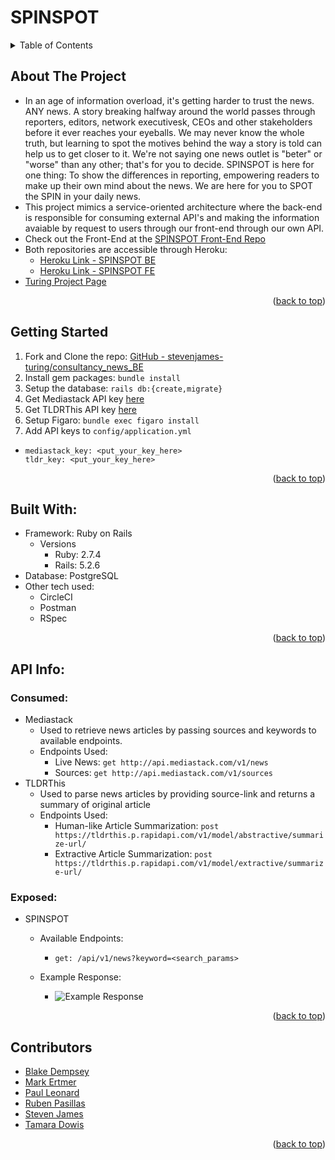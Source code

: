 <div id="top"></div>

# SPINSPOT

<!-- TABLE OF CONTENTS -->
<details>
  <summary>Table of Contents</summary>
  <ol>
    <li><a href="#about-the-project">About The Project</a></li>
    <li><a href="#getting-started">Getting Started</a></li>
    <li><a href="#built-with">Built With</a></li>
    <li>
      <a href="#api-info">API Info</a>
      <ul>
        <li><a href="#consumed">Consumed</a></li>
        <li><a href="#exposed">Exposed</a></li>
      </ul>
    </li>
    <li><a href="Contributors">Contributors</a></li>
  </ol>
</details>

## About The Project

- In an age of information overload, it's getting harder to trust the news. ANY news. A story breaking halfway around the world passes through reporters, editors, network executivesk, CEOs and other stakeholders before it ever reaches your eyeballs. We may never know the whole truth, but learning to spot the motives behind the way a story is told can help us to get closer to it. We're not saying one news outlet is "beter" or "worse" than any other; that's for you to decide. SPINSPOT is here for one thing: To show the differences in reporting, empowering readers to make up their own mind about the news. We are here for you to SPOT the SPIN in your daily news. 
- This project mimics a service-oriented architecture where the back-end is responsible for consuming external API's and making the information avaiable by request to users through our front-end through our own API. 
- Check out the Front-End at the [SPINSPOT Front-End Repo](https://github.com/markertmer/news_app_fe)
- Both repositories are accessible through Heroku: 
  - [Heroku Link - SPINSPOT BE](https://news-app-be.herokuapp.com/)
  - [Heroku Link - SPINSPOT FE](https://news-app-fe.herokuapp.com/)
- [Turing Project Page](https://backend.turing.edu/module3/projects/consultancy/)
<p align="right">(<a href="#top">back to top</a>)</p>

## Getting Started

1. Fork and Clone the repo: [GitHub - stevenjames-turing/consultancy_news_BE](https://github.com/stevenjames-turing/consultancy_news_BE)
2. Install gem packages: `bundle install`
3. Setup the database: `rails db:{create,migrate}`
4. Get Mediastack API key [here](https://mediastack.com/)
5. Get TLDRThis API key [here](https://rapidapi.com/tldrthishq-tldrthishq-default/api/tldrthis/)
6. Setup Figaro: `bundle exec figaro install`
7. Add API keys to `config/application.yml`
 - 
    ```
    mediastack_key: <put_your_key_here>
    tldr_key: <put_your_key_here>
    ```
<p align="right">(<a href="#top">back to top</a>)</p>

## Built With:

- Framework: Ruby on Rails
  - Versions
    - Ruby: 2.7.4
    - Rails: 5.2.6
- Database: PostgreSQL
- Other tech used: 
  - CircleCI
  - Postman
  - RSpec 
<p align="right">(<a href="#top">back to top</a>)</p>

## API Info:

  ### Consumed:
  - Mediastack
    - Used to retrieve news articles by passing sources and keywords to available endpoints.
    - Endpoints Used:
      - Live News: `get http://api.mediastack.com/v1/news`
      - Sources: `get http://api.mediastack.com/v1/sources`
  - TLDRThis 
    - Used to parse news articles by providing source-link and returns a summary of original article
    - Endpoints Used: 
      - Human-like Article Summarization: `post https://tldrthis.p.rapidapi.com/v1/model/abstractive/summarize-url/`
      - Extractive Article Summarization: `post https://tldrthis.p.rapidapi.com/v1/model/extractive/summarize-url/`

  ### Exposed:
  - SPINSPOT
    - Available Endpoints: 
      - `get: /api/v1/news?keyword=<search_params>`
    - Example Response:

      - <img src="https://user-images.githubusercontent.com/91357724/164321651-108608a6-ecd4-4173-9c86-5912f10fcd6e.png" alt="Example Response">

<p align="right">(<a href="#top">back to top</a>)</p>

## Contributors

- [Blake Dempsey](https://github.com/bdempsey864)<br>
- [Mark Ertmer](https://github.com/markertmer)<br>
- [Paul Leonard](https://github.com/pleonar1)<br>
- [Ruben Pasillas](https://github.com/hobbiathan)<br>
- [Steven James](https://github.com/stevenjames-turing)<br>
- [Tamara Dowis](https://github.com/wanderlust-create)<br>
<p align="right">(<a href="#top">back to top</a>)</p>
